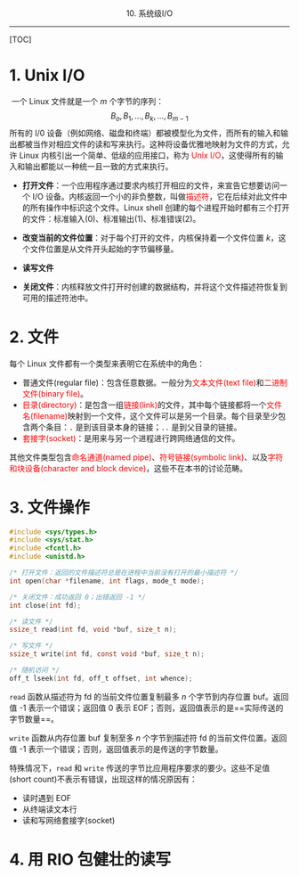 <center>10. 系统级I/O</center>

-----
[TOC]

# 1. Unix I/O

​	一个 Linux 文件就是一个 *m* 个字节的序列：
$$
B_o, B_1, ..., B_k, ..., B_{m-1}
$$
所有的 I/0 设备（例如网络、磁盘和终端）都被模型化为文件，而所有的输入和输出都被当作对相应文件的读和写来执行。这种将设备优雅地映射为文件的方式，允许 Linux 内核引出一个简单、低级的应用接口，称为 <font color=red>Unix I/O</font>，这使得所有的输入和输出都能以一种统一且一致的方式来执行。

- **打开文件**：一个应用程序通过要求内核打开相应的文件，来宣告它想要访问一个 I/O 设备。内核返回一个小的非负整数，叫做<font color=red>描述符</font>，它在后续对此文件中的所有操作中标识这个文件。Linux shell 创建的每个进程开始时都有三个打开的文件：标准输入(0)、标准输出(1)、标准错误(2)。

- **改变当前的文件位置**：对于每个打开的文件，内核保持着一个文件位置 *k*，这个文件位置是从文件开头起始的字节偏移量。

- **读写文件**

- **关闭文件**：内核释放文件打开时创建的数据结构，并将这个文件描述符恢复到可用的描述符池中。

# 2. 文件

每个 Linux 文件都有一个类型来表明它在系统中的角色：

- 普通文件(regular file)：包含任意数据。一般分为<font color=red>文本文件(text file)</font>和<font color=red>二进制文件(binary file)</font>。
- <font color=red>目录(directory)</font>：是包含一组<font color=red>链接(link)</font>的文件，其中每个链接都将一个<font color=red>文件名(filename)</font>映射到一个文件，这个文件可以是另一个目录。每个目录至少包含两个条目：`.` 是到该目录本身的链接；`..` 是到父目录的链接。
- <font color=red>套接字(socket)</font>：是用来与另一个进程进行跨网络通信的文件。

其他文件类型包含<font color=red>命名通道(named pipe)</font>、<font color=red>符号链接(symbolic link)</font>、以及<font color=red>字符和块设备(character and block device)</font>，这些不在本书的讨论范畴。

# 3. 文件操作

```c
#include <sys/types.h>
#include <sys/stat.h>
#include <fcntl.h>
#include <unistd.h>

/* 打开文件：返回的文件描述符总是在进程中当前没有打开的最小描述符 */
int open(char *filename, int flags, mode_t mode);

/* 关闭文件：成功返回 0；出错返回 -1 */
int close(int fd);

/* 读文件 */
ssize_t read(int fd, void *buf, size_t n);

/* 写文件 */
ssize_t write(int fd, const void *buf, size_t n);

/* 随机访问 */
off_t lseek(int fd, off_t offset, int whence);
```

`read` 函数从描述符为 fd 的当前文件位置复制最多 *n* 个字节到内存位置 buf。返回值 -1 表示一个错误；返回值 0 表示 EOF；否则，返回值表示的是==实际传送的字节数量==。

`write` 函数从内存位置 buf 复制至多 *n* 个字节到描述符 fd 的当前文件位置。返回值 -1 表示一个错误；否则，返回值表示的是传送的字节数量。

特殊情况下，`read` 和 `write` 传送的字节比应用程序要求的要少。这些不足值(short count)不表示有错误，出现这样的情况原因有：

- 读时遇到 EOF
- 从终端读文本行
- 读和写网络套接字(socket)

# 4. 用 RIO 包健壮的读写